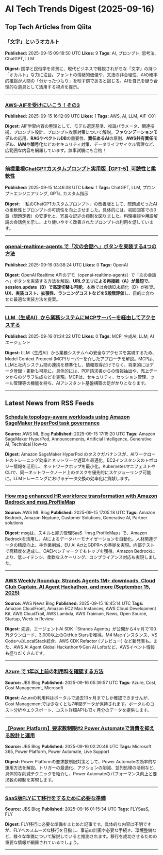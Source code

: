 # AI Tech Trends Digest (2025-09-16)


## Top Tech Articles from Qiita


### [「文字」というオカルト](https://qiita.com/makotosaekit/items/9c53cf233f5a835b498f)
**Published:** 2025-09-15 09:18:50 UTC
**Likes:** 9
**Tags:** AI, プロンプト, 思考法, ChatGPT, LLM

**Digest:**
国学と民俗学を背景に、現代ビジネスで軽視されがちな「文字」の持つ「オカルト」な力に注目。フォントの情緒的価値や、文法の非合理性、AIの確率的推論が人間の「分かったつもり」を映す鏡であると論じる。AIを自己を疑う合理的な道具として活用する視点を提示。

---

### [AWS-AIFを受けにいこう！その3](https://qiita.com/gozengoji/items/e6f33e81111e4227262f)
**Published:** 2025-09-15 16:12:09 UTC
**Likes:** 1
**Tags:** AWS, AI, LLM, AIF-C01

**Digest:**
AIF学習内容の整理として、モデル選定基準、推論パラメータ、関連技術、プロンプト設計、プロンプト攻撃対策について解説。**ファウンデーションモデル**の応用、**RAG**や**ベクトルDB**の重要性、**責任あるAI**の原則、**AWS共有責任モデル**、**IAM**や**暗号化**などのセキュリティ対策、データライフサイクル管理など、広範囲な内容を網羅しています。無事試験にも合格！

---

### [前提重視ChatGPTカスタムプロンプト実用版【GPT-5】可読性と柔軟性](https://qiita.com/ceedarr/items/a3f6ec77effd587b702c)
**Published:** 2025-09-15 14:46:08 UTC
**Likes:** 1
**Tags:** ChatGPT, LLM, プロンプトエンジニアリング, GPTs, カスタム指示

**Digest:**
「私のChatGPTカスタムプロンプト」の改善版として、問題点だったAIの柔軟性とプロンプトの可読性を向上させました。具体的には、初回回答での0章（問題定義）の安定化と、冗長な記述の抑制を図りました。料理相談や用語解説の会話例を示し、より使いやすく改善されたプロンプトの利用を促しています。

---

### [openai-realtime-agents で「次の会話へ」ボタンを実装する4つの方法](https://qiita.com/hoshianaaa/items/bb6ea5f33aec1bd3fa02)
**Published:** 2025-09-16 03:38:24 UTC
**Likes:** 0
**Tags:** OpenAI

**Digest:**
OpenAI Realtime APIのデモ（openai-realtime-agents）で「次の会話へ」ボタンを実装する方法を解説。**URLクエリによる再接続（A）が最短で、session.update（B）で高速切替も可能**。本番では会話ID永続化（D）が推奨。**UX、実装コスト、拡張性、ランニングコストなどを5段階評価**し、目的に合わせた最適な実装方法を提案。

---

### [LLM（生成AI）から業務システムにMCPサーバーを経由してアクセスする](https://qiita.com/miyakiyo/items/992e848291e5dfdef3a1)
**Published:** 2025-09-16 01:24:22 UTC
**Likes:** 0
**Tags:** MCP, 生成AI, LLM, AIエージェント

**Digest:**
LLM（生成AI）から業務システムへの安全なアクセスを実現するため、Model Context Protocol (MCP)サーバーを介したアプローチを解説。MCPは、LLMと社内システム間の連携を標準化し、情報取得だけでなく、将来的にはデータ登録・更新も可能に。具体的には、PDF請求書からの情報抽出や、売上データからのグラフ生成などを実現。MCPは、セキュリティ、セッション管理、ツール管理等の機能を持ち、AIアシスタント基盤構築の足がかりとなります。

---

## Latest News from RSS Feeds


### [Schedule topology-aware workloads using Amazon SageMaker HyperPod task governance](https://aws.amazon.com/blogs/machine-learning/schedule-topology-aware-workloads-using-amazon-sagemaker-hyperpod-task-governance/)
**Source:** AWS ML Blog
**Published:** 2025-09-15 17:15:20 UTC
**Tags:** Amazon SageMaker HyperPod, Announcements, Artificial Intelligence, Generative AI, Technical How-to

**Digest:**
Amazon SageMaker HyperPod のタスクガバナンスが、AIワークロードのトレーニング効率とネットワーク遅延を最適化。EC2インスタンスのトポロジー情報を活用し、ネットワークホップを最小化。KubernetesマニフェストやCLIで、同一ネットワークノード上のタスクを優先的にスケジューリング可能に。LLMトレーニングにおけるデータ交換の効率化に貢献します。

---

### [How msg enhanced HR workforce transformation with Amazon Bedrock and msg.ProfileMap](https://aws.amazon.com/blogs/machine-learning/how-msg-enhanced-hr-workforce-transformation-with-amazon-bedrock-and-msg-profilemap/)
**Source:** AWS ML Blog
**Published:** 2025-09-15 17:05:18 UTC
**Tags:** Amazon Bedrock, Amazon Neptune, Customer Solutions, Generative AI, Partner solutions

**Digest:**
msgは、スキルと能力管理SaaS「msg.ProfileMap」で、Amazon Bedrockを活用し、AIによるデータハーモナイゼーションを自動化。人材関連データの精度向上、手作業削減、EU AI ActとGDPRへの準拠を実現。内部テストで高精度を達成し、OAEIベンチマークでもトップを獲得。Amazon Bedrockにより、低レイテンシ、柔軟なスケーリング、コンプライアンス対応も実現しました。

---

### [AWS Weekly Roundup: Strands Agents 1M+ downloads, Cloud Club Captain, AI Agent Hackathon, and more (September 15, 2025)](https://aws.amazon.com/blogs/aws/aws-weekly-roundup-strands-agents-1m-downloads-cloud-club-captain-ai-agent-hackathon-and-more-september-15-2025/)
**Source:** AWS News Blog
**Published:** 2025-09-15 16:45:14 UTC
**Tags:** Amazon CloudFront, Amazon EC2 Mac Instances, AWS Cloud Development Kit, AWS CloudTrail, AWS Lambda, AWS Trainium, News, Open Source, Startup, Week in Review

**Digest:**
先週、エージェントAI SDK「Strands Agents」が公開から4ヶ月で100万ダウンロード、3,000以上のGitHub Starsを獲得。M4 Macインスタンス、VS CodeへのLocalStack統合、AWS CDK Refactor (プレビュー) など新発表も。また、AWS AI Agent Global HackathonやGen AI Loftsなど、AWSイベント情報も盛りだくさんです。

---

### [Azure で 1年以上前の利用料を確認する方法](https://blog.jbs.co.jp/entry/2025/09/16/143957)
**Source:** JBS Blog
**Published:** 2025-09-16 05:39:57 UTC
**Tags:** Azure, Cost, Cost Management, Microsoft

**Digest:**
Azureの利用料はポータルで過去13ヶ月までしか確認できませんが、Cost Managementでは少なくとも7年間データが保持されます。ポータルのコスト分析やエクスポート、コスト詳細APIも13ヶ月分のデータを提供します。

---

### [【Power Platform】要求数制限#2 Power Automateで消費を抑える設計と運用](https://blog.jbs.co.jp/entry/2025/09/16/112049)
**Source:** JBS Blog
**Published:** 2025-09-16 02:20:49 UTC
**Tags:** Microsoft 365, Power Platform, Power Automate, Live Support

**Digest:**
Power Platformの要求数制限対策として、Power Automateの効率的な運用方法を解説。トリガーの最適化、アクションの削減、並列処理の活用など、具体的な削減テクニックを紹介し、Power Automateのパフォーマンス向上と要求数の抑制を実現します。

---

### [SaaS版FLYにて移行をするために必要な準備](https://blog.jbs.co.jp/entry/2025/09/16/101534)
**Source:** JBS Blog
**Published:** 2025-09-16 01:15:34 UTC
**Tags:** FLYSaaS, FLY

**Digest:**
FLY移行に必要な準備をまとめた記事です。具体的な内容は不明ですが、FLYへのスムーズな移行を目指し、事前の計画や必要な手続き、環境整備など、様々な準備について解説していると推測されます。移行を成功させるための重要な情報が網羅されているでしょう。

---